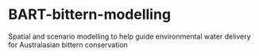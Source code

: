 # BART-bittern-modelling
Spatial and scenario modelling to help guide environmental water delivery for Australasian bittern conservation
